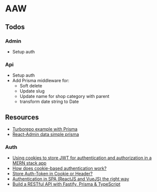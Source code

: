 # AAW

## Todos

### Admin

- Setup auth

### Api

- Setup auth
- Add Prisma middleware for:
  - Soft delete
  - Update slug
  - Update name for shop category with parent
  - transform date string to Date

## Resources

- [Turborepo example with Prisma](https://github.com/vercel/turbo/tree/main/examples/with-prisma)
- [React-Admin data simple prisma](https://github.com/codeledge/ra-data-simple-prisma/tree/main/packages/ra-data-simple-prisma)

### Auth

- [Using cookies to store JWT for authentication and authorization in a MERN stack app](https://medium.com/@zahedialfurquan20/using-cookies-to-store-jwt-for-authentication-and-authorization-in-a-mern-stack-app-a58d7a5d6b6e)
- [How does cookie-based authentication work?](https://stackoverflow.com/questions/17769011/how-does-cookie-based-authentication-work)
- [Store Auth-Token in Cookie or Header?](https://security.stackexchange.com/questions/180357/store-auth-token-in-cookie-or-header)
- [Authentication in SPA (ReactJS and VueJS) the right way](https://jcbaey.com/authentication-in-spa-reactjs-and-vuejs-the-right-way/)
- [Build a RESTful API with Fastify, Prisma & TypeScript](https://www.youtube.com/watch?app=desktop&v=LMoMHP44-xM)
